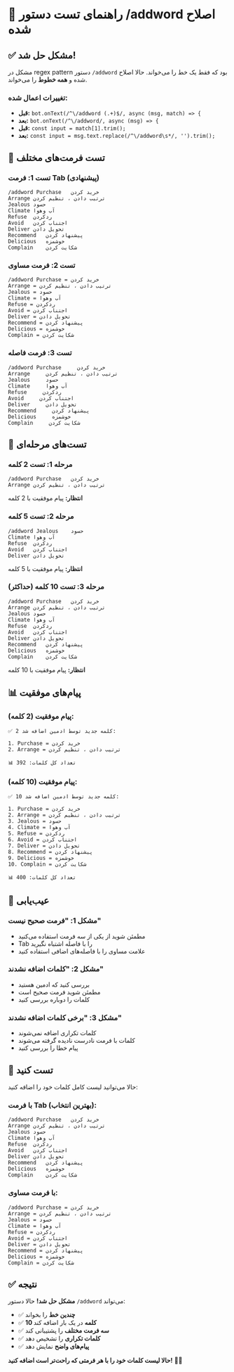 # 🔧 راهنمای تست دستور /addword اصلاح شده

## ✅ مشکل حل شد!

مشکل در regex pattern دستور `/addword` بود که فقط یک خط را می‌خواند. حالا اصلاح شده و **همه خطوط** را می‌خواند.

### **تغییرات اعمال شده:**
- **قبل:** `bot.onText(/^\/addword (.+)$/, async (msg, match) => {`
- **بعد:** `bot.onText(/^\/addword/, async (msg) => {`
- **قبل:** `const input = match[1].trim();`
- **بعد:** `const input = msg.text.replace(/^\/addword\s*/, '').trim();`

## 🧪 تست فرمت‌های مختلف

### **تست 1: فرمت Tab (پیشنهادی)**
```
/addword Purchase	خرید کردن
Arrange	ترتیب دادن ، تنظیم کردن
Jealous	حسود
Climate	آب وهوا
Refuse	ردکردن
Avoid	اجتناب کردن
Deliver	تحویل دادن
Recommend	پیشنهاد کردن
Delicious	خوشمزه
Complain	شکایت کردن
```

### **تست 2: فرمت مساوی**
```
/addword Purchase = خرید کردن
Arrange = ترتیب دادن ، تنظیم کردن
Jealous = حسود
Climate = آب وهوا
Refuse = ردکردن
Avoid = اجتناب کردن
Deliver = تحویل دادن
Recommend = پیشنهاد کردن
Delicious = خوشمزه
Complain = شکایت کردن
```

### **تست 3: فرمت فاصله**
```
/addword Purchase     خرید کردن
Arrange     ترتیب دادن ، تنظیم کردن
Jealous     حسود
Climate     آب وهوا
Refuse     ردکردن
Avoid     اجتناب کردن
Deliver     تحویل دادن
Recommend     پیشنهاد کردن
Delicious     خوشمزه
Complain     شکایت کردن
```

## 🎯 تست‌های مرحله‌ای

### **مرحله 1: تست 2 کلمه**
```
/addword Purchase	خرید کردن
Arrange	ترتیب دادن ، تنظیم کردن
```

**انتظار:** پیام موفقیت با 2 کلمه

### **مرحله 2: تست 5 کلمه**
```
/addword Jealous	حسود
Climate	آب وهوا
Refuse	ردکردن
Avoid	اجتناب کردن
Deliver	تحویل دادن
```

**انتظار:** پیام موفقیت با 5 کلمه

### **مرحله 3: تست 10 کلمه (حداکثر)**
```
/addword Purchase	خرید کردن
Arrange	ترتیب دادن ، تنظیم کردن
Jealous	حسود
Climate	آب وهوا
Refuse	ردکردن
Avoid	اجتناب کردن
Deliver	تحویل دادن
Recommend	پیشنهاد کردن
Delicious	خوشمزه
Complain	شکایت کردن
```

**انتظار:** پیام موفقیت با 10 کلمه

## 📊 پیام‌های موفقیت

### **پیام موفقیت (2 کلمه):**
```
✅ 2 کلمه جدید توسط ادمین اضافه شد:

1. Purchase = خرید کردن
2. Arrange = ترتیب دادن ، تنظیم کردن

📊 تعداد کل کلمات: 392
```

### **پیام موفقیت (10 کلمه):**
```
✅ 10 کلمه جدید توسط ادمین اضافه شد:

1. Purchase = خرید کردن
2. Arrange = ترتیب دادن ، تنظیم کردن
3. Jealous = حسود
4. Climate = آب وهوا
5. Refuse = ردکردن
6. Avoid = اجتناب کردن
7. Deliver = تحویل دادن
8. Recommend = پیشنهاد کردن
9. Delicious = خوشمزه
10. Complain = شکایت کردن

📊 تعداد کل کلمات: 400
```

## 🔧 عیب‌یابی

### **مشکل 1: "فرمت صحیح نیست"**
- مطمئن شوید از یکی از سه فرمت استفاده می‌کنید
- Tab را با فاصله اشتباه نگیرید
- علامت مساوی را با فاصله‌های اضافی استفاده کنید

### **مشکل 2: "کلمات اضافه نشدند"**
- بررسی کنید که ادمین هستید
- مطمئن شوید فرمت صحیح است
- کلمات را دوباره بررسی کنید

### **مشکل 3: "برخی کلمات اضافه نشدند"**
- کلمات تکراری اضافه نمی‌شوند
- کلمات با فرمت نادرست نادیده گرفته می‌شوند
- پیام خطا را بررسی کنید

## 🎉 تست کنید

حالا می‌توانید لیست کامل کلمات خود را اضافه کنید:

### **با فرمت Tab (بهترین انتخاب):**
```
/addword Purchase	خرید کردن
Arrange	ترتیب دادن ، تنظیم کردن
Jealous	حسود
Climate	آب وهوا
Refuse	ردکردن
Avoid	اجتناب کردن
Deliver	تحویل دادن
Recommend	پیشنهاد کردن
Delicious	خوشمزه
Complain	شکایت کردن
```

### **با فرمت مساوی:**
```
/addword Purchase = خرید کردن
Arrange = ترتیب دادن ، تنظیم کردن
Jealous = حسود
Climate = آب وهوا
Refuse = ردکردن
Avoid = اجتناب کردن
Deliver = تحویل دادن
Recommend = پیشنهاد کردن
Delicious = خوشمزه
Complain = شکایت کردن
```

## ✅ نتیجه

**مشکل حل شد!** حالا دستور `/addword` می‌تواند:
- ✅ **چندین خط** را بخواند
- ✅ **10 کلمه** در یک بار اضافه کند
- ✅ **سه فرمت مختلف** را پشتیبانی کند
- ✅ **کلمات تکراری** را تشخیص دهد
- ✅ **پیام‌های واضح** نمایش دهد

**حالا لیست کلمات خود را با هر فرمتی که راحت‌تر است اضافه کنید!** 🎯✨
